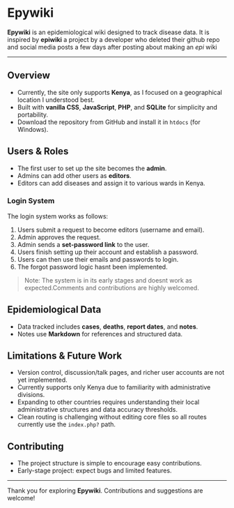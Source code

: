 # Epywiki

**Epywiki** is an epidemiological wiki designed to track disease data.
It is inspired by **epiwiki** a project by a developer who deleted their github repo and social media posts a few days after posting about making an *epi* wiki

---

## Overview

- Currently, the site only supports **Kenya**, as I focused on a geographical location I understood best.
- Built with **vanilla CSS**, **JavaScript**, **PHP**, and **SQLite** for simplicity and portability.
- Download the repository from GitHub and install it in `htdocs` (for Windows).

## Users & Roles

- The first user to set up the site becomes the **admin**.
- Admins can add other users as **editors**.
- Editors can add diseases and assign it to various wards in Kenya.

### Login System

The login system works as follows:

1. Users submit a request to become editors (username and email).
2. Admin approves the request.
3. Admin sends a **set-password link** to the user.
4. Users finish setting up their account and establish a password.
5. Users can then use their emails and passwords to login.
6. The forgot password logic hasnt been implemented.

> Note: The system is in its early stages and doesnt work as expected.Comments and contributions are highly welcomed.

## Epidemiological Data

- Data tracked includes **cases**, **deaths**, **report dates**, and **notes**.
- Notes use **Markdown** for references and structured data.

## Limitations & Future Work

- Version control, discussion/talk pages, and richer user accounts are not yet implemented.
- Currently supports only Kenya due to familiarity with administrative divisions.
- Expanding to other countries requires understanding their local administrative structures and data accuracy thresholds.
- Clean routing is challenging without editing core files so all routes currently use the `index.php?` path.

## Contributing

- The project structure is simple to encourage easy contributions.
- Early-stage project: expect bugs and limited features.

---

Thank you for exploring **Epywiki**. Contributions and suggestions are welcome!


